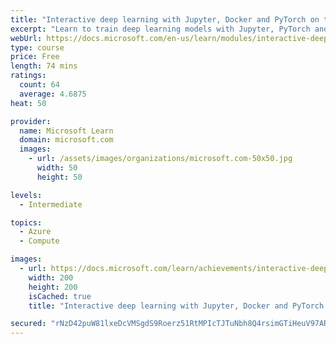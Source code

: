 ```yaml
---
title: "Interactive deep learning with Jupyter, Docker and PyTorch on the Data Science Virtual Machine"
excerpt: "Learn to train deep learning models with Jupyter, PyTorch and the Data Science Virtual Machine."
webUrl: https://docs.microsoft.com/en-us/learn/modules/interactive-deep-learning/
type: course
price: Free
length: 74 mins
ratings:
  count: 64
  average: 4.6875
heat: 50

provider:
  name: Microsoft Learn
  domain: microsoft.com
  images:
    - url: /assets/images/organizations/microsoft.com-50x50.jpg
      width: 50
      height: 50

levels:
  - Intermediate

topics:
  - Azure
  - Compute

images:
  - url: https://docs.microsoft.com/learn/achievements/interactive-deep-learning-social.png
    width: 200
    height: 200
    isCached: true
    title: "Interactive deep learning with Jupyter, Docker and PyTorch on the Data Science Virtual Machine"

secured: "rNzD42puW81lxeDcVMSgdS9Roerz51RtMPIcTJTuNbh8Q4rsimGTiHeuV97ARKS73Z6k02aWe62U+3qvxglTd8E6cWRBz684zE7yjKzBo3EMzbXoRwtCwZBEOE/B80u4F+rrTKOrG22fgKnS9SrQJi+y9Z1TI0lJYHJ+0p5koO4N8TwxR4VNxa6SUSc6CfxvMRxMd5aL/VnEXFgzhSfqdK9IzAxWhlMnX3K7w5GRM2CpGN+JbEkmmWJuopi/a+i9iWk7mXlXC7j9CTt6ZFO+vJiUJJEoK6SzWYsNluxZlXhpHnY+6MweBgnzL5gWSvaFpuqIdVXrRECNdRlInkeNVVWPOjlKwZOeAgnGQwiXKcVMa8FTaQWRcePXu0aEVdHvBgnk/MK61YbGsYJbMyMehQ==;vlQ6SRQwArmXdovplA0RPA=="
---
```


